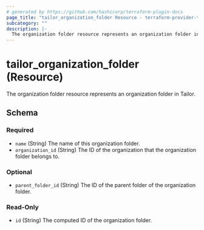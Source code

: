 ```yaml
---
# generated by https://github.com/hashicorp/terraform-plugin-docs
page_title: "tailor_organization_folder Resource - terraform-provider-tailor"
subcategory: ""
description: |-
  The organization folder resource represents an organization folder in Tailor.
---
```


# tailor_organization_folder (Resource)

The organization folder resource represents an organization folder in Tailor.



<!-- schema generated by tfplugindocs -->
## Schema

### Required

- `name` (String) The name of this organization folder.
- `organization_id` (String) The ID of the organization that the organization folder belongs to.

### Optional

- `parent_folder_id` (String) The ID of the parent folder of the organization folder.

### Read-Only

- `id` (String) The computed ID of the organization folder.
